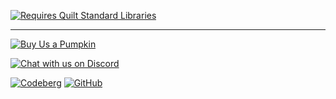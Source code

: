 [![Requires Quilt Standard Libraries](https://cdn.jsdelivr.net/npm/@intergrav/devins-badges@2/assets/cozy/requires/quilt-standard-libraries_64h.png)](https://modrinth.com/mod/qsl)

---

[![Buy Us a Pumpkin](https://codeberg.org/orchid/orchid/media/branch/main/buyusapumpkin.png)](https://buymeacoff.ee/emmaffle)

[![Chat with us on Discord](https://cdn.jsdelivr.net/npm/@intergrav/devins-badges@2/assets/cozy/social/discord-plural_64h.png)](https://discord.gg/EES4w9qbtk)

[![Codeberg](https://cdn.jsdelivr.net/npm/@intergrav/devins-badges@2/assets/minimal/available/codeberg_64h.png)](https://codeberg.org/emmods/quilt_mods) [![GitHub](https://cdn.jsdelivr.net/npm/@intergrav/devins-badges@2/assets/minimal/available/github_64h.png)](https://github.com/emmods/quilt_mods)

